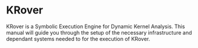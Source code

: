 # KRover
KRover is a Symbolic Execution Engine for Dynamic Kernel Analysis. This manual will guide you through the setup of the necessary infrastructure and dependant systems needed to for the execution of KRover.


